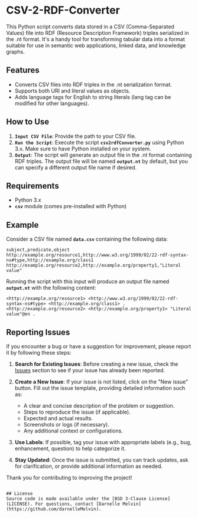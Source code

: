 # CSV-2-RDF-Converter
This Python script converts data stored in a CSV (Comma-Separated Values) file into RDF (Resource Description Framework) triples serialized in the .nt format. It's a handy tool for transforming tabular data into a format suitable for use in semantic web applications, linked data, and knowledge graphs.
## Features
  - Converts CSV files into RDF triples in the .nt serialization format.
  - Supports both URI and literal values as objects.
  - Adds language tags for English to string literals (lang tag can be modified for other languages).
## How to Use
1. **`Input CSV File`**: Provide the path to your CSV file.
2. **`Run the Script`**: Execute the script **`csv2rdfConverter.py`** using Python 3.x. Make sure to have Python installed on your system.
3. **`Output`**: The script will generate an output file in the .nt format containing RDF triples. The output file will be named **`output.nt`** by default, but you can specify a different output file name if desired.
## Requirements
  - Python 3.x
  - **`csv`** module (comes pre-installed with Python)
## Example

Consider a CSV file named **`data.csv`** containing the following data:
~~~~
subject,predicate,object
http://example.org/resource1,http://www.w3.org/1999/02/22-rdf-syntax-ns#type,http://example.org/class1
http://example.org/resource2,http://example.org/property1,"Literal value"

~~~~
Running the script with this input will produce an output file named **`output.nt`** with the following content:
~~~~
<http://example.org/resource1> <http://www.w3.org/1999/02/22-rdf-syntax-ns#type> <http://example.org/class1> .
<http://example.org/resource2> <http://example.org/property1> "Literal value"@en .
~~~~

## Reporting Issues

If you encounter a bug or have a suggestion for improvement, please report it by following these steps:

1. **Search for Existing Issues**: Before creating a new issue, check the [Issues](https://github.com/darnelleMelvin/CSV-2-RDF-Converter/issues) section to see if your issue has already been reported.

2. **Create a New Issue**: If your issue is not listed, click on the "New issue" button. Fill out the issue template, providing detailed information such as:
   - A clear and concise description of the problem or suggestion.
   - Steps to reproduce the issue (if applicable).
   - Expected and actual results.
   - Screenshots or logs (if necessary).
   - Any additional context or configurations.

3. **Use Labels**: If possible, tag your issue with appropriate labels (e.g., bug, enhancement, question) to help categorize it.

4. **Stay Updated**: Once the issue is submitted, you can track updates, ask for clarification, or provide additional information as needed.

Thank you for contributing to improving the project!
~~~~

## License
Source code is made available under the [BSD 3-Clause License](LICENSE). For questions, contact [Darnelle Melvin](https://github.com/darnelleMelvin).
~~~~

